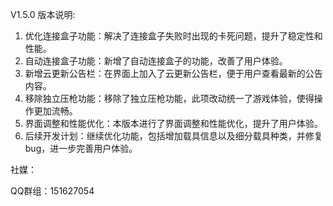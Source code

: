 <!--
 * @Author: Terry Zhang
 * @Date: 2025-03-04 00:41
 * @LastEditors: Terry Zhang
 * @LastEditTime: 2025-03-04 03:57
 * @File: Announcement.md
 * @Version: V1.0.0
 * @Brief: This file provides all functions about the XXX.
 * @Description: 本驱动通过函数 XX 进行使用
 * 使用前需调用 函数 XX 进行初始化
 * 注: 本文件需要和 XX 共同调用
 * Copyright © 2025 Terry Zhang. All Rights Reserved. 
-->
V1.5.0 版本说明:
1. 优化连接盒子功能：解决了连接盒子失败时出现的卡死问题，提升了稳定性和性能。
2. 自动连接盒子功能：新增了自动连接盒子的功能，改善了用户体验。
3. 新增云更新公告栏：在界面上加入了云更新公告栏，便于用户查看最新的公告内容。
4. 移除独立压枪功能：移除了独立压枪功能，此项改动统一了游戏体验，使得操作更加流畅。
5. 界面调整和性能优化：本版本进行了界面调整和性能优化，提升了用户体验。
6. 后续开发计划：继续优化功能，包括增加载具信息以及细分载具种类，并修复bug，进一步完善用户体验。

社媒：

QQ群组：151627054
